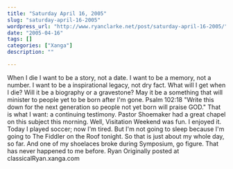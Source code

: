 ```yaml
---
title: "Saturday April 16, 2005"
slug: "saturday-april-16-2005"
wordpress_url: "http://www.ryanclarke.net/post/saturday-april-16-2005/"
date: "2005-04-16"
tags: []
categories: ["Xanga"]
description: ""

---
```


When I die I want to be a story, not a date. I want to be a memory, not a number. I want to be a inspirational legacy, not dry fact. What will I get when I die? Will it be a biography or a gravestone? May it be a something that will minister to people yet to be born after I'm gone. Psalm 102:18 "Write this down for the next generation so people not yet born will praise GOD." That is what I want: a continuing testimony. Pastor Shoemaker had a great chapel on this subject this morning.
 Well, Visitation Weekend was fun. I enjoyed it. Today I played soccer; now I'm tired. But I'm not going to sleep because I'm going to The Fiddler on the Roof tonight. So that is just about my whole day, so far. And one of my shoelaces broke during Symposium, go figure. That has never happened to me before.
 Ryan
Originally posted at classicalRyan.xanga.com
